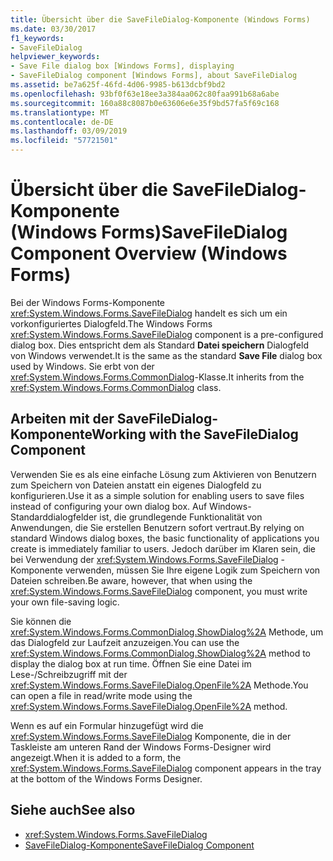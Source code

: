 ```yaml
---
title: Übersicht über die SaveFileDialog-Komponente (Windows Forms)
ms.date: 03/30/2017
f1_keywords:
- SaveFileDialog
helpviewer_keywords:
- Save File dialog box [Windows Forms], displaying
- SaveFileDialog component [Windows Forms], about SaveFileDialog
ms.assetid: be7a625f-46fd-4d06-9985-b613dcbf9bd2
ms.openlocfilehash: 93bf0f63e18ee3a384aa062c80faa991b68a6abe
ms.sourcegitcommit: 160a88c8087b0e63606e6e35f9bd57fa5f69c168
ms.translationtype: MT
ms.contentlocale: de-DE
ms.lasthandoff: 03/09/2019
ms.locfileid: "57721501"
---
```

# <a name="savefiledialog-component-overview-windows-forms"></a><span data-ttu-id="cee4b-102">Übersicht über die SaveFileDialog-Komponente (Windows Forms)</span><span class="sxs-lookup"><span data-stu-id="cee4b-102">SaveFileDialog Component Overview (Windows Forms)</span></span>
<span data-ttu-id="cee4b-103">Bei der Windows Forms-Komponente <xref:System.Windows.Forms.SaveFileDialog> handelt es sich um ein vorkonfiguriertes Dialogfeld.</span><span class="sxs-lookup"><span data-stu-id="cee4b-103">The Windows Forms <xref:System.Windows.Forms.SaveFileDialog> component is a pre-configured dialog box.</span></span> <span data-ttu-id="cee4b-104">Dies entspricht dem als Standard **Datei speichern** Dialogfeld von Windows verwendet.</span><span class="sxs-lookup"><span data-stu-id="cee4b-104">It is the same as the standard **Save File** dialog box used by Windows.</span></span> <span data-ttu-id="cee4b-105">Sie erbt von der <xref:System.Windows.Forms.CommonDialog>-Klasse.</span><span class="sxs-lookup"><span data-stu-id="cee4b-105">It inherits from the <xref:System.Windows.Forms.CommonDialog> class.</span></span>  
  
## <a name="working-with-the-savefiledialog-component"></a><span data-ttu-id="cee4b-106">Arbeiten mit der SaveFileDialog-Komponente</span><span class="sxs-lookup"><span data-stu-id="cee4b-106">Working with the SaveFileDialog Component</span></span>  
 <span data-ttu-id="cee4b-107">Verwenden Sie es als eine einfache Lösung zum Aktivieren von Benutzern zum Speichern von Dateien anstatt ein eigenes Dialogfeld zu konfigurieren.</span><span class="sxs-lookup"><span data-stu-id="cee4b-107">Use it as a simple solution for enabling users to save files instead of configuring your own dialog box.</span></span> <span data-ttu-id="cee4b-108">Auf Windows-Standarddialogfelder ist, die grundlegende Funktionalität von Anwendungen, die Sie erstellen Benutzern sofort vertraut.</span><span class="sxs-lookup"><span data-stu-id="cee4b-108">By relying on standard Windows dialog boxes, the basic functionality of applications you create is immediately familiar to users.</span></span> <span data-ttu-id="cee4b-109">Jedoch darüber im Klaren sein, die bei Verwendung der <xref:System.Windows.Forms.SaveFileDialog> -Komponente verwenden, müssen Sie Ihre eigene Logik zum Speichern von Dateien schreiben.</span><span class="sxs-lookup"><span data-stu-id="cee4b-109">Be aware, however, that when using the <xref:System.Windows.Forms.SaveFileDialog> component, you must write your own file-saving logic.</span></span>  
  
 <span data-ttu-id="cee4b-110">Sie können die <xref:System.Windows.Forms.CommonDialog.ShowDialog%2A> Methode, um das Dialogfeld zur Laufzeit anzuzeigen.</span><span class="sxs-lookup"><span data-stu-id="cee4b-110">You can use the <xref:System.Windows.Forms.CommonDialog.ShowDialog%2A> method to display the dialog box at run time.</span></span> <span data-ttu-id="cee4b-111">Öffnen Sie eine Datei im Lese-/Schreibzugriff mit der <xref:System.Windows.Forms.SaveFileDialog.OpenFile%2A> Methode.</span><span class="sxs-lookup"><span data-stu-id="cee4b-111">You can open a file in read/write mode using the <xref:System.Windows.Forms.SaveFileDialog.OpenFile%2A> method.</span></span>  
  
 <span data-ttu-id="cee4b-112">Wenn es auf ein Formular hinzugefügt wird die <xref:System.Windows.Forms.SaveFileDialog> Komponente, die in der Taskleiste am unteren Rand der Windows Forms-Designer wird angezeigt.</span><span class="sxs-lookup"><span data-stu-id="cee4b-112">When it is added to a form, the <xref:System.Windows.Forms.SaveFileDialog> component appears in the tray at the bottom of the Windows Forms Designer.</span></span>  
  
## <a name="see-also"></a><span data-ttu-id="cee4b-113">Siehe auch</span><span class="sxs-lookup"><span data-stu-id="cee4b-113">See also</span></span>
- <xref:System.Windows.Forms.SaveFileDialog>
- [<span data-ttu-id="cee4b-114">SaveFileDialog-Komponente</span><span class="sxs-lookup"><span data-stu-id="cee4b-114">SaveFileDialog Component</span></span>](savefiledialog-component-windows-forms.md)
